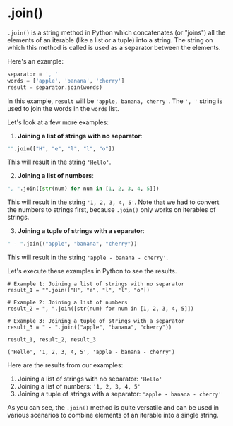 
# .join() 

`.join()` is a string method in Python which concatenates (or "joins") all the elements of an iterable (like a list or a tuple) into a string. The string on which this method is called is used as a separator between the elements.

Here's an example:

```python
separator = ', '
words = ['apple', 'banana', 'cherry']
result = separator.join(words)
```

In this example, `result` will be `'apple, banana, cherry'`. The `', '` string is used to join the words in the `words` list.

Let's look at a few more examples:

1. **Joining a list of strings with no separator**:

```python
"".join(["H", "e", "l", "l", "o"])
```

This will result in the string `'Hello'`.

2. **Joining a list of numbers**:

```python
", ".join([str(num) for num in [1, 2, 3, 4, 5]])
```

This will result in the string `'1, 2, 3, 4, 5'`. Note that we had to convert the numbers to strings first, because `.join()` only works on iterables of strings.

3. **Joining a tuple of strings with a separator**:

```python
" - ".join(("apple", "banana", "cherry"))
```

This will result in the string `'apple - banana - cherry'`.

Let's execute these examples in Python to see the results.
```
# Example 1: Joining a list of strings with no separator
result_1 = "".join(["H", "e", "l", "l", "o"])

# Example 2: Joining a list of numbers
result_2 = ", ".join([str(num) for num in [1, 2, 3, 4, 5]])

# Example 3: Joining a tuple of strings with a separator
result_3 = " - ".join(("apple", "banana", "cherry"))

result_1, result_2, result_3
```
```OUTPUT
('Hello', '1, 2, 3, 4, 5', 'apple - banana - cherry')

```

Here are the results from our examples:

1. Joining a list of strings with no separator: `'Hello'`
2. Joining a list of numbers: `'1, 2, 3, 4, 5'`
3. Joining a tuple of strings with a separator: `'apple - banana - cherry'`

As you can see, the `.join()` method is quite versatile and can be used in various scenarios to combine elements of an iterable into a single string.